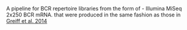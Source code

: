 A pipeline for BCR repertoire libraries from the form of - Illumina MiSeq 2x250 BCR mRNA. that were produced in the same fashion as those in [Greiff et al. 2014](https://bmcimmunol.biomedcentral.com/articles/10.1186/s12865-014-0040-5)
